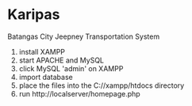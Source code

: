 # Karipas
Batangas City Jeepney Transportation System

1. install XAMPP
2. start APACHE and MySQL
3. click MySQL 'admin' on XAMPP
4. import database
5. place the files into the C://xampp/htdocs directory
6. run http://localserver/homepage.php
